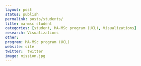 ```yaml
---
layout: post
status: publish
permalink: posts/students/
title: ma-msc student
categories: [student, MA-MSc program (UCL), Visualizations]
research: Visualizations
other: 
program: MA-MSc program (UCL)
website: site
twitter:  twitter
image: mission.jpg
---
```


